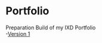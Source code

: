# Portfolio
 Preparation Build of my IXD Portfolio
<br>
-[Version 1](https://peter-ixd-belfast.github.io/Portfolio/)
